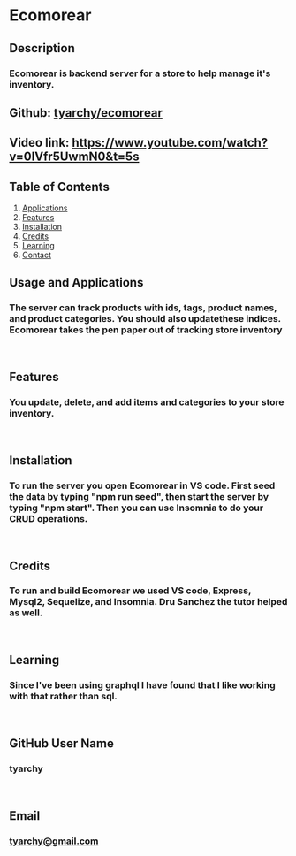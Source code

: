 # Ecomorear

## Description
### Ecomorear is backend server for a store to help manage it's inventory.

## Github: [tyarchy/ecomorear](https://github.com/tyarchy/ecomorear)
## Video link: https://www.youtube.com/watch?v=0IVfr5UwmN0&t=5s

  
## Table of Contents
1. [Applications](#Features)
2. [Features](#Features)
3. [Installation](#installation)
4. [Credits](#credits)
5. [Learning](#learning)
6. [Contact](#email)



## Usage and Applications
### The server can track products with ids, tags, product names, and product categories.  You should also updatethese indices.  Ecomorear takes the pen paper out of tracking store inventory

<p>&nbsp;</p>  

## Features
### You update, delete, and add items and categories to your store inventory.  

<p>&nbsp;</p>

## Installation
### To run the server you open Ecomorear in VS code.  First seed the data by typing "npm run seed", then start the server by typing "npm start".  Then you can use Insomnia to do your CRUD operations.

<p>&nbsp;</p>
  
## Credits
### To run and build Ecomorear we used VS code, Express, Mysql2,  Sequelize, and Insomnia.  Dru Sanchez the tutor helped as well.

<p>&nbsp;</p>
  
## Learning
### Since I've been using graphql I have found that I like working with that rather than sql.

<p>&nbsp;</p>
  
## GitHub User Name
### tyarchy

<p>&nbsp;</p>
  
## Email
### tyarchy@gmail.com

  
